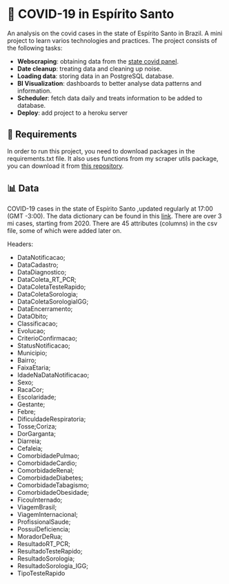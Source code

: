 # :syringe: COVID-19 in Espírito Santo

An analysis on the covid cases in the state of Espírito Santo in Brazil. A mini project to learn varios technologies and practices. The project consists of the following tasks:

- **Webscraping**: obtaining data from the [state covid panel](https://coronavirus.es.gov.br/painel-covid-19-es).
- **Date cleanup**: treating data and cleaning up noise. 
- **Loading data**: storing data in an PostgreSQL database.
- **BI Visualization**: dashboards to better analyse data patterns and information. 
- **Scheduler**: fetch data daily and treats information to be added to database.
- **Deploy**: add project to a heroku server


## :hammer: Requirements

In order to run this project, you need to download packages in the requirements.txt file. It also uses functions from my scraper utils package, you can download it from [this repository](https://github.com/beamaia/scraper_utils). 

## :bar_chart: Data 

COVID-19 cases in the state of Espírito Santo ,updated regularly at 17:00 (GMT -3:00). The data dictionary can be found in this [link](https://bi.s3.es.gov.br/imunizacao/Dicion%C3%A1rio%20de%20Dados.pdf). There are over 3 mi cases, starting from 2020. There are 45 attributes (columns) in the csv file, some of which were added later on. 

Headers:
- DataNotificacao;
- DataCadastro;
- DataDiagnostico;
- DataColeta_RT_PCR;
- DataColetaTesteRapido;
- DataColetaSorologia;
- DataColetaSorologiaIGG;
- DataEncerramento;
- DataObito;
- Classificacao;
- Evolucao;
- CriterioConfirmacao;
- StatusNotificacao;
- Municipio;
- Bairro;
- FaixaEtaria;
- IdadeNaDataNotificacao;
- Sexo;
- RacaCor;
- Escolaridade;
- Gestante;
- Febre;
- DificuldadeRespiratoria;
- Tosse;Coriza;
- DorGarganta;
- Diarreia;
- Cefaleia;
- ComorbidadePulmao;
- ComorbidadeCardio;
- ComorbidadeRenal;
- ComorbidadeDiabetes;
- ComorbidadeTabagismo;
- ComorbidadeObesidade;
- FicouInternado;
- ViagemBrasil;
- ViagemInternacional;
- ProfissionalSaude;
- PossuiDeficiencia;
- MoradorDeRua;
- ResultadoRT_PCR;
- ResultadoTesteRapido;
- ResultadoSorologia;
- ResultadoSorologia_IGG;
- TipoTesteRapido
